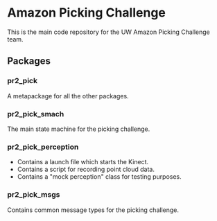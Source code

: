 # Amazon Picking Challenge
This is the main code repository for the UW Amazon Picking Challenge team.

## Packages
### pr2_pick
A metapackage for all the other packages.

### pr2_pick_smach
The main state machine for the picking challenge.

### pr2_pick_perception
- Contains a launch file which starts the Kinect.
- Contains a script for recording point cloud data.
- Contains a "mock perception" class for testing purposes.

### pr2_pick_msgs
Contains common message types for the picking challenge.